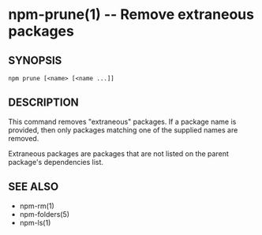 npm-prune(1) -- Remove extraneous packages
==========================================

## SYNOPSIS

    npm prune [<name> [<name ...]]

## DESCRIPTION

This command removes "extraneous" packages.  If a package name is
provided, then only packages matching one of the supplied names are
removed.

Extraneous packages are packages that are not listed on the parent
package's dependencies list.

## SEE ALSO

* npm-rm(1)
* npm-folders(5)
* npm-ls(1)
